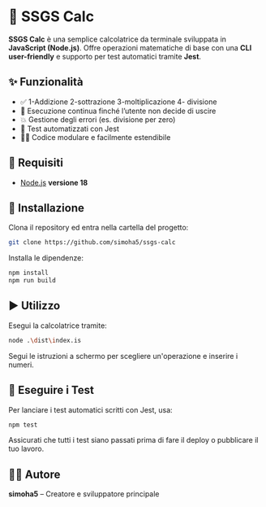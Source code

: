 # 📐 SSGS Calc

**SSGS Calc** è una semplice calcolatrice da terminale sviluppata in **JavaScript (Node.js)**. Offre operazioni matematiche di base con una **CLI user-friendly** e supporto per test automatici tramite **Jest**.

## ✨ Funzionalità

- ✅   1-Addizione
       2-sottrazione
        3-moltiplicazione 
       4- divisione
- 🔁 Esecuzione continua finché l’utente non decide di uscire
- 💥 Gestione degli errori (es. divisione per zero)
- 🧪 Test automatizzati con Jest
- 🧑‍💻 Codice modulare e facilmente estendibile

## 🧰 Requisiti

- [Node.js](https://nodejs.org/) **versione 18**

## 🚀 Installazione

Clona il repository ed entra nella cartella del progetto:
```bash
git clone https://github.com/simoha5/ssgs-calc

```

Installa le dipendenze:
```bash
npm install
npm run build

```

## ▶️ Utilizzo

Esegui la calcolatrice tramite:
```bash
node .\dist\index.is
```
Segui le istruzioni a schermo per scegliere un'operazione e inserire i numeri.

## 🧪 Eseguire i Test

Per lanciare i test automatici scritti con Jest, usa:
```bash
npm test
```
Assicurati che tutti i test siano passati prima di fare il deploy o pubblicare il tuo lavoro.

## 👨‍💻 Autore

**simoha5** – Creatore e sviluppatore principale



